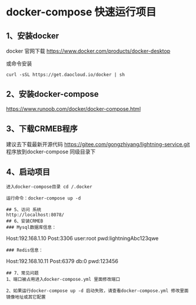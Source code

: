 # docker-compose 快速运行项目
## 1、安装docker
docker 官网下载
https://www.docker.com/products/docker-desktop

或命令安装 
```
curl -sSL https://get.daocloud.io/docker | sh
```
## 2、安装docker-compose
https://www.runoob.com/docker/docker-compose.html
## 3、下载CRMEB程序
建议去下载最新开源代码 https://gitee.com/gongzhiyang/lightning-service.git
程序放到docker-compose 同级目录下
## 4、启动项目
```
进入docker-compose目录 cd /.docker

运行命令：docker-compose up -d

## 5、访问 系统
http://localhost:8078/
## 6、安装CRMEB
### Mysql数据库信息：
```
Host:192.168.1.10
Post:3306 
user:root 
pwd:lightningAbc123qwe 
```
### Redis信息：
```
Host:192.168.10.11
Post:6379
db:0
pwd:123456
```
## 7、常见问题
1、端口被占用进入docker-compose.yml 里面修改端口

2、如果运行docker-compose up -d 启动失败，请查看docker-compose.yml 修改里面镜像地址或其它配置


